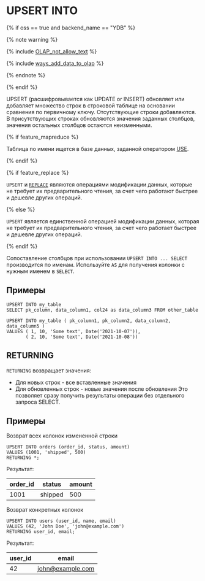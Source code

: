 
# UPSERT INTO

{% if oss == true and backend_name == "YDB" %}

{% note warning %}

{% include [OLAP_not_allow_text](../../../_includes/not_allow_for_olap_text.md) %}

{% include [ways_add_data_to_olap](../../../_includes/ways_add_data_to_olap.md) %}

{% endnote %}

{% endif %}

UPSERT (расшифровывается как UPDATE or INSERT) обновляет или добавляет множество строк в строковой таблице на основании сравнения по первичному ключу. Отсутствующие строки добавляются. В присутствующих строках обновляются значения заданных столбцов, значения остальных столбцов остаются неизменными.

{% if feature_mapreduce %}

Таблица по имени ищется в базе данных, заданной оператором [USE](use.md).

{% endif %}

{% if feature_replace %}

`UPSERT` и [`REPLACE`](replace_into.md) являются операциями модификации данных, которые не требует их предварительного чтения, за счет чего работают быстрее и дешевле других операций.

{% else %}

`UPSERT` является единственной операцией модификации данных, которая не требует их предварительного чтения, за счет чего работает быстрее и дешевле других операций.

{% endif %}

Сопоставление столбцов при использовании `UPSERT INTO ... SELECT` производится по именам. Используйте `AS` для получения колонки с нужным именем в `SELECT`.

## Примеры

```yql
UPSERT INTO my_table
SELECT pk_column, data_column1, col24 as data_column3 FROM other_table
```

```yql
UPSERT INTO my_table ( pk_column1, pk_column2, data_column2, data_column5 )
VALUES ( 1, 10, 'Some text', Date('2021-10-07')),
       ( 2, 10, 'Some text', Date('2021-10-08'))
```

## RETURNING

`RETURNING` возвращает значения:
* Для новых строк - все вставленные значения
* Для обновленных строк - новые значения после обновления 
Это позволяет сразу получить результаты операции без отдельного запроса SELECT.

## Примеры

Возврат всех колонок измененной строки

```
UPSERT INTO orders (order_id, status, amount)
VALUES (1001, 'shipped', 500)
RETURNING *;
```

Результат:

|order_id|status|amount|
|-|-|-|
|1001|shipped |500|

Возврат конкретных колонок

```
UPSERT INTO users (user_id, name, email)
VALUES (42, 'John Doe', 'john@example.com')
RETURNING user_id, email;
```

Результат:

|user_id|email|
|-|-|
|42|john@example.com|